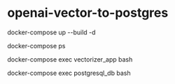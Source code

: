 # openai-vector-to-postgres

docker-compose up --build -d

docker-compose ps

docker-compose exec vectorizer_app bash

docker-compose exec postgresql_db bash
